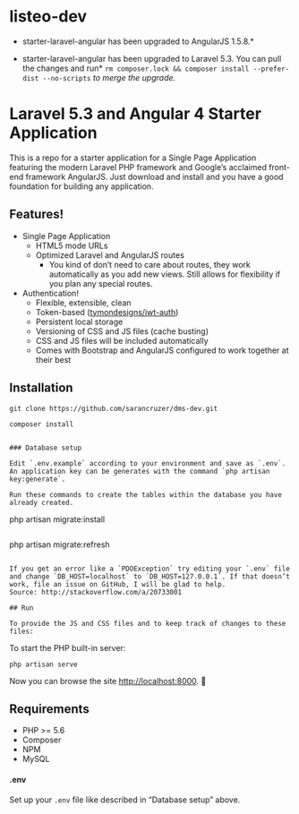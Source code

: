 
# listeo-dev

 - starter-laravel-angular has been upgraded to AngularJS 1.5.8.*

- starter-laravel-angular has been upgraded to Laravel 5.3. You can pull the changes and run* `rm composer.lock && composer install --prefer-dist --no-scripts` *to merge the upgrade.*

# Laravel 5.3 and Angular 4 Starter Application

This is a repo for a starter application for a Single Page Application featuring the modern Laravel PHP framework and Google’s acclaimed front-end framework AngularJS. Just download and install and you have a good foundation for building any application.

## Features!

- Single Page Application
  - HTML5 mode URLs
  - Optimized Laravel and AngularJS routes
    - You kind of don’t need to care about routes, they work automatically as you add new views. Still allows for flexibility if you plan any special routes.
- Authentication!
  - Flexible, extensible, clean
  - Token-based ([tymondesigns/jwt-auth](https://github.com/tymondesigns/jwt-auth))
  - Persistent local storage
  - Versioning of CSS and JS files (cache busting)
  - CSS and JS files will be included automatically
  - Comes with Bootstrap and AngularJS configured to work together at their best
  
## Installation
```
git clone https://github.com/sarancruzer/dms-dev.git
```
```
composer install 
```
```

### Database setup

Edit `.env.example` according to your environment and save as `.env`.
An application key can be generates with the command `php artisan key:generate`.

Run these commands to create the tables within the database you have already created.

```
php artisan migrate:install
```
```
php artisan migrate:refresh
```

If you get an error like a `PDOException` try editing your `.env` file and change `DB_HOST=localhost` to `DB_HOST=127.0.0.1`. If that doesn’t work, file an issue on GitHub, I will be glad to help.
Source: http://stackoverflow.com/a/20733001

## Run

To provide the JS and CSS files and to keep track of changes to these files:
```

To start the PHP built-in server:
```
php artisan serve 
```

Now you can browse the site  [http://localhost:8000](http://localhost:8000). 🙌

## Requirements

- PHP >= 5.6
- Composer
- NPM
- MySQL 


#### .env

Set up your `.env` file like described in “Database setup” above.

